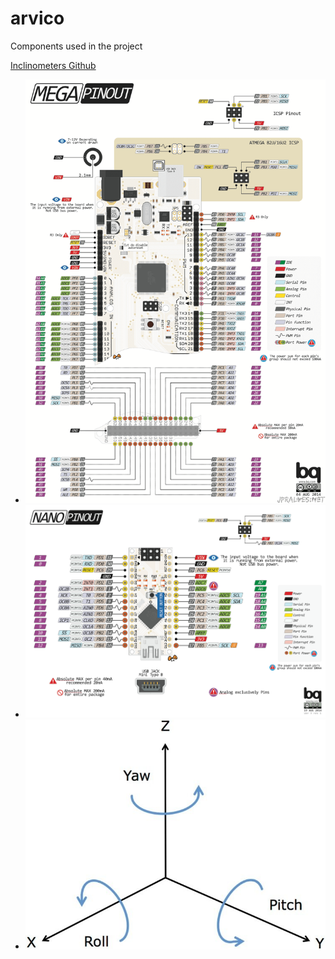 # arvico

Components used in the project

[Inclinometers Github](https://github.com/WITMOTION)

* ![Arduino Mega pinout](https://github.com/XetzCrd/arvico/blob/main/img/Mega.png?raw=true)
* ![Arduino Nano pinout](https://github.com/XetzCrd/arvico/blob/main/img/Nano.png?raw=true)
* ![Euler Angles](https://github.com/XetzCrd/arvico/blob/main/img/Euler%20angles.jpg?raw=true)
